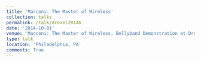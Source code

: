 ```yaml
---
title: 'Marconi: The Master of Wireless'
collection: talks
permalink: /talk/drexel2014b
date: '2014-10-01'
venue: 'Marconi: The Master of Wireless. Bellyband Demonstration at Drexel University.'
type: talk
location: 'Philadelphia, PA'
comments: True
---
```


